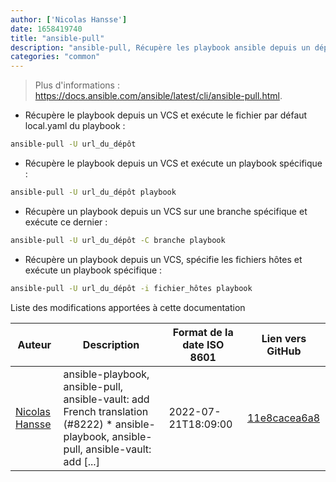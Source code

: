 ```yaml
---
author: ['Nicolas Hansse']
date: 1658419740
title: "ansible-pull"
description: "ansible-pull, Récupère les playbook ansible depuis un dépôt VCS et exécute les en local."
categories: "common"
---
```

> Plus d'informations : <https://docs.ansible.com/ansible/latest/cli/ansible-pull.html>.

- Récupère le playbook depuis un VCS et exécute le fichier par défaut local.yaml du playbook :

```bash
ansible-pull -U url_du_dépôt
```

- Récupère le playbook depuis un VCS et exécute un playbook spécifique :

```bash
ansible-pull -U url_du_dépôt playbook
```

- Récupère un playbook depuis un VCS sur une branche spécifique et exécute ce dernier :

```bash
ansible-pull -U url_du_dépôt -C branche playbook
```

- Récupère un playbook depuis un VCS, spécifie les fichiers hôtes et exécute un playbook spécifique :

```bash
ansible-pull -U url_du_dépôt -i fichier_hôtes playbook
```
Liste des modifications apportées à cette documentation


Auteur | Description | Format de la date ISO 8601 | Lien vers GitHub
------|-----|-----|-----
[Nicolas Hansse](mailto:nico.hansse@gmail.com) | ansible-playbook, ansible-pull, ansible-vault: add French translation (#8222) * ansible-playbook, ansible-pull, ansible-vault: add [...] | 2022-07-21T18:09:00 | [11e8cacea6a8](https://github.com/tldr-pages/tldr/commit/11e8cacea6a805ef69491a885b116f5f5e4b287f)

